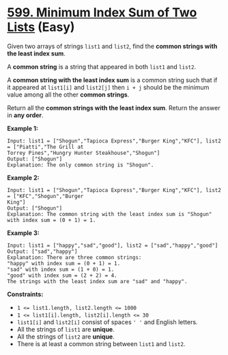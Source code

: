 # [599. Minimum Index Sum of Two Lists][link] (Easy)

[link]: https://leetcode.com/problems/minimum-index-sum-of-two-lists/

Given two arrays of strings `list1` and `list2`, find the **common strings with the least index
sum**.

A **common string** is a string that appeared in both `list1` and `list2`.

A **common string with the least index sum** is a common string such that if it appeared at
`list1[i]` and `list2[j]` then `i + j` should be the minimum value among all the other **common
strings**.

Return all the **common strings with the least index sum**. Return the answer in **any order**.

**Example 1:**

```
Input: list1 = ["Shogun","Tapioca Express","Burger King","KFC"], list2 = ["Piatti","The Grill at
Torrey Pines","Hungry Hunter Steakhouse","Shogun"]
Output: ["Shogun"]
Explanation: The only common string is "Shogun".
```

**Example 2:**

```
Input: list1 = ["Shogun","Tapioca Express","Burger King","KFC"], list2 = ["KFC","Shogun","Burger
King"]
Output: ["Shogun"]
Explanation: The common string with the least index sum is "Shogun" with index sum = (0 + 1) = 1.
```

**Example 3:**

```
Input: list1 = ["happy","sad","good"], list2 = ["sad","happy","good"]
Output: ["sad","happy"]
Explanation: There are three common strings:
"happy" with index sum = (0 + 1) = 1.
"sad" with index sum = (1 + 0) = 1.
"good" with index sum = (2 + 2) = 4.
The strings with the least index sum are "sad" and "happy".
```

**Constraints:**

- `1 <= list1.length, list2.length <= 1000`
- `1 <= list1[i].length, list2[i].length <= 30`
- `list1[i]` and `list2[i]` consist of spaces `' '` and English letters.
- All the strings of `list1` are **unique**.
- All the strings of `list2` are **unique**.
- There is at least a common string between `list1` and `list2`.
